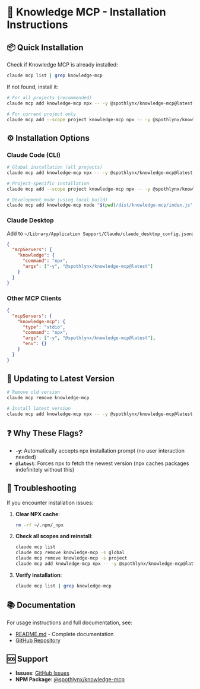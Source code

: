 # 🧠 Knowledge MCP - Installation Instructions

## 📦 Quick Installation

Check if Knowledge MCP is already installed:

```bash
claude mcp list | grep knowledge-mcp
```

If not found, install it:

```bash
# For all projects (recommended)
claude mcp add knowledge-mcp npx -- -y @spothlynx/knowledge-mcp@latest

# For current project only
claude mcp add --scope project knowledge-mcp npx -- -y @spothlynx/knowledge-mcp@latest
```

## ⚙️ Installation Options

### Claude Code (CLI)

```bash
# Global installation (all projects)
claude mcp add knowledge-mcp npx -- -y @spothlynx/knowledge-mcp@latest

# Project-specific installation
claude mcp add --scope project knowledge-mcp npx -- -y @spothlynx/knowledge-mcp@latest

# Development mode (using local build)
claude mcp add knowledge-mcp node "$(pwd)/dist/knowledge-mcp/index.js"
```

### Claude Desktop

Add to `~/Library/Application Support/Claude/claude_desktop_config.json`:

```json
{
  "mcpServers": {
    "knowledge": {
      "command": "npx",
      "args": ["-y", "@spothlynx/knowledge-mcp@latest"]
    }
  }
}
```

### Other MCP Clients

```json
{
  "mcpServers": {
    "knowledge-mcp": {
      "type": "stdio",
      "command": "npx",
      "args": ["-y", "@spothlynx/knowledge-mcp@latest"],
      "env": {}
    }
  }
}
```

## 🔄 Updating to Latest Version

```bash
# Remove old version
claude mcp remove knowledge-mcp

# Install latest version
claude mcp add knowledge-mcp npx -- -y @spothlynx/knowledge-mcp@latest
```

## ❓ Why These Flags?

- **`-y`**: Automatically accepts npx installation prompt (no user interaction needed)
- **`@latest`**: Forces npx to fetch the newest version (npx caches packages indefinitely without this)

## 🐛 Troubleshooting

If you encounter installation issues:

1. **Clear NPX cache**:
   ```bash
   rm -rf ~/.npm/_npx
   ```

2. **Check all scopes and reinstall**:
   ```bash
   claude mcp list
   claude mcp remove knowledge-mcp -s global
   claude mcp remove knowledge-mcp -s project
   claude mcp add knowledge-mcp npx -- -y @spothlynx/knowledge-mcp@latest
   ```

3. **Verify installation**:
   ```bash
   claude mcp list | grep knowledge-mcp
   ```

## 📚 Documentation

For usage instructions and full documentation, see:
- [README.md](README.md) - Complete documentation
- [GitHub Repository](https://github.com/sven-borkert/knowledge-mcp)

## 🆘 Support

- **Issues**: [GitHub Issues](https://github.com/sven-borkert/knowledge-mcp/issues)
- **NPM Package**: [@spothlynx/knowledge-mcp](https://www.npmjs.com/package/@spothlynx/knowledge-mcp)